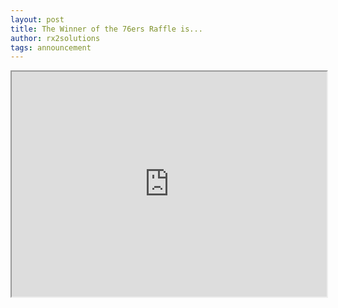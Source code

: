 ```yaml
---
layout: post
title: The Winner of the 76ers Raffle is...
author: rx2solutions
tags: announcement
---
```


<iframe title="YouTube video player" src="https://www.youtube.com/embed/o8pVEGV2_cE?wmode=transparent&autoplay=0" width="100%" height="360" allowfullscreen allow="autoplay; fullscreen"></iframe>